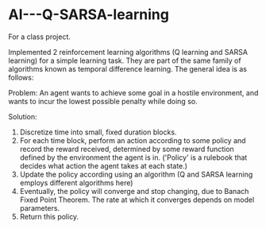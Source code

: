 # AI---Q-SARSA-learning

For a class project.

Implemented 2 reinforcement learning algorithms (Q learning and SARSA learning) for a simple learning task. They are part of the same family of algorithms known as temporal difference learning. The general idea is as follows:

Problem: An agent wants to achieve some goal in a hostile environment, and wants to incur the lowest possible penalty while doing so.

Solution:
1. Discretize time into small, fixed duration blocks.
2. For each time block, perform an action according to some policy and record the reward received, determined by some reward function defined by the environment the agent is in. ('Policy' is a rulebook that decides what action the agent takes at each state.)
3. Update the policy according using an algorithm (Q and SARSA learning employs different algorithms here) 
4. Eventually, the  policy will converge and stop changing, due to Banach Fixed Point Theorem. The rate at which it converges depends on model parameters.
5. Return this policy.
